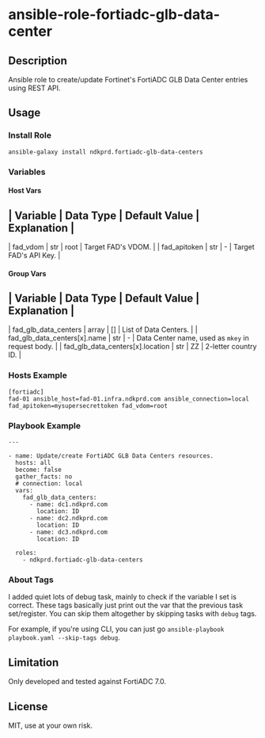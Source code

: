 # ansible-role-fortiadc-glb-data-center

## Description

Ansible role to create/update Fortinet's FortiADC GLB Data Center entries using REST API.

## Usage

### Install Role

```
ansible-galaxy install ndkprd.fortiadc-glb-data-centers
```

### Variables

#### Host Vars

| Variable | Data Type | Default Value | Explanation |
------------------------------------------------------
| fad_vdom | str | root | Target FAD's VDOM. |
| fad_apitoken | str | - | Target FAD's API Key. |

#### Group Vars

| Variable | Data Type | Default Value | Explanation |
------------------------------------------------------
| fad_glb_data_centers | array | [] | List of Data Centers. |
| fad_glb_data_centers[x].name | str | - | Data Center name, used as `mkey` in request body. |
| fad_glb_data_centers[x].location | str | ZZ | 2-letter country ID. |

### Hosts Example

```
[fortiadc]
fad-01 ansible_host=fad-01.infra.ndkprd.com ansible_connection=local fad_apitoken=mysupersecrettoken fad_vdom=root
```

### Playbook Example

```
---

- name: Update/create FortiADC GLB Data Centers resources.
  hosts: all
  become: false
  gather_facts: no
  # connection: local
  vars:
    fad_glb_data_centers:
      - name: dc1.ndkprd.com
        location: ID
      - name: dc2.ndkprd.com
        location: ID
      - name: dc3.ndkprd.com
        location: ID

  roles:
    - ndkprd.fortiadc-glb-data-centers

```

### About Tags

I added quiet lots of debug task, mainly to check if the variable I set is correct. These tags basically just print out the var that the previous task set/register. You can skip them altogether by skipping tasks with `debug` tags.

For example, if you're using CLI, you can just go `ansible-playbook playbook.yaml --skip-tags debug`.

## Limitation

Only developed and tested against FortiADC 7.0.

## License

MIT, use at your own risk.
